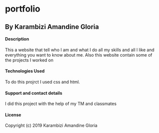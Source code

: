 # portfolio
## By Karambizi Amandine Gloria
#### Description
This a website that tell who I am and what I do all my skills and all I like and everything you want to know about me.
Also this website contain some of the projects I worked on  
#### Technologies Used
To do this projrct I used css and html.
#### Support and contact details
I did this project with the help of my TM and classmates
#### License
Copyright (c) 2019 Karambizi Amandine Gloria
  


